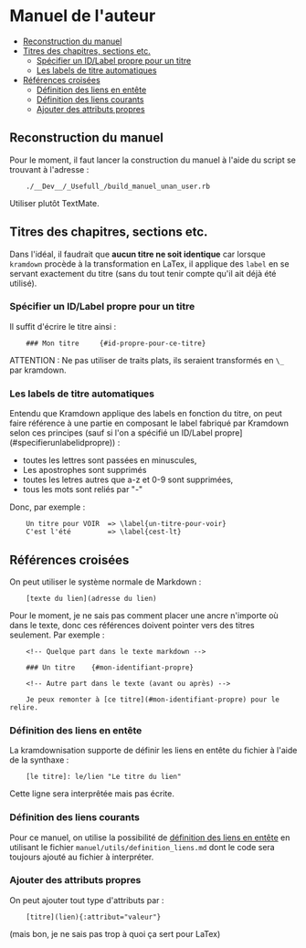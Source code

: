 # Manuel de l'auteur

* [Reconstruction du manuel](#reconstructiondumanuel)
* [Titres des chapitres, sections etc.](#titredessections)
  * [Spécifier un ID/Label propre pour un titre](#specifierunlabelidpropre)
  * [Les labels de titre automatiques](#labelautomatiques)
* [Références croisées](#referenceadesparties)
  * [Définition des liens en entête](#definitiondesliensenentete)
  * [Définition des liens courants](#definitiondeslienscourants)
  * [Ajouter des attributs propres](#utiliserattributsproprespourlien)

<a name='reconstructiondumanuel'></a>

## Reconstruction du manuel

Pour le moment, il faut lancer la construction du manuel à l'aide du script se trouvant à l'adresse :

        ./__Dev__/_Usefull_/build_manuel_unan_user.rb

Utiliser plutôt TextMate.

<a name='titredessections'></a>

## Titres des chapitres, sections etc.

Dans l'idéal, il faudrait que **aucun titre ne soit identique** car lorsque `kramdown` procède à la transformation en LaTex, il applique des `label` en se servant exactement du titre (sans du tout tenir compte qu'il ait déjà été utilisé).

<a name='specifierunlabelidpropre'></a>

### Spécifier un ID/Label propre pour un titre

Il suffit d'écrire le titre ainsi :

        ### Mon titre     {#id-propre-pour-ce-titre}

ATTENTION : Ne pas utiliser de traits plats, ils seraient transformés en `\_` par kramdown.

<a name='labelautomatiques'></a>

### Les labels de titre automatiques

Entendu que Kramdown applique des labels en fonction du titre, on peut faire référence à une partie en composant le label fabriqué par Kramdown selon ces principes (sauf si l'on a spécifié un ID/Label propre](#specifierunlabelidpropre)) :

* toutes les lettres sont passées en minuscules,
* Les apostrophes sont supprimés
* toutes les letres autres que a-z et 0-9 sont supprimées,
* tous les mots sont reliés par "-"

Donc, par exemple :

        Un titre pour VOIR  => \label{un-titre-pour-voir}
        C'est l'été         => \label{cest-lt}

<a name='referenceadesparties'></a>

## Références croisées

On peut utiliser le système normale de Markdown :

        [texte du lien](adresse du lien)

Pour le moment, je ne sais pas comment placer une ancre n'importe où dans le texte, donc ces références doivent pointer vers des titres seulement. Par exemple :

        <!-- Quelque part dans le texte markdown -->

        ### Un titre    {#mon-identifiant-propre}

        <!-- Autre part dans le texte (avant ou après) -->

        Je peux remonter à [ce titre](#mon-identifiant-propre) pour le relire.

<a name='definitiondesliensenentete'></a>

### Définition des liens en entête

La kramdownisation supporte de définir les liens en entête du fichier à l'aide de la synthaxe :

        [le titre]: le/lien "Le titre du lien"

Cette ligne sera interprêtée mais pas écrite.

<a name='definitiondeslienscourants'></a>

### Définition des liens courants

Pour ce manuel, on utilise la possibilité de [définition des liens en entête](#definitiondesliensenentete) en utilisant le fichier `manuel/utils/definition_liens.md` dont le code sera toujours ajouté au fichier à interpréter.

<a name='utiliserattributsproprespourlien'></a>

### Ajouter des attributs propres

On peut ajouter tout type d'attributs par :

        [titre](lien){:attribut="valeur"}

(mais bon, je ne sais pas trop à quoi ça sert pour LaTex)
